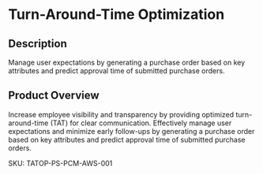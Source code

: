 # Turn-Around-Time Optimization

## Description
Manage user expectations by generating a purchase order based on key attributes and predict approval time of submitted purchase orders.

## Product Overview
Increase employee visibility and transparency by providing optimized turn-around-time (TAT) for clear communication. Effectively manage user expectations and minimize early follow-ups by generating a purchase order based on key attributes and predict approval time of submitted purchase orders.

SKU: TATOP-PS-PCM-AWS-001
